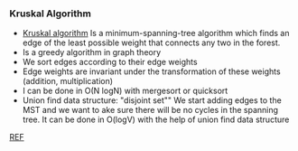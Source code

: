 ### Kruskal Algorithm
- [Kruskal algorithm](https://en.wikipedia.org/wiki/Kruskal%27s_algorithm) Is a minimum-spanning-tree algorithm which finds an edge of the least possible weight that connects any two in the forest.
- Is a greedy algorithm in graph theory
- We sort edges according to their edge weights
- Edge weights are invariant under the transformation of these weights (addition, multiplication)
- I can be done in O(N logN) with mergesort or quicksort
- Union find data structure: "disjoint set""
  We start adding edges to the MST and we want to ake sure there will be no cycles in the spanning tree. It can be done in O(logV)
  with the help of union find data structure
  
 
[REF](https://www.youtube.com/watch?v=JZBQLXgSGfs) 